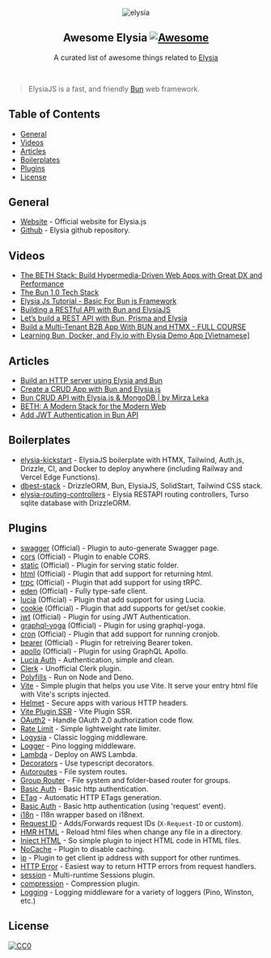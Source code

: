 <p align="center">
  <img src="elysia.png" alt="elysia" />
</p>
<h2 align="center">Awesome Elysia <a href='https://github.com/sindresorhus/awesome'>
<img src='https://cdn.rawgit.com/sindresorhus/awesome/d7305f38d29fed78fa85652e3a63e154dd8e8829/media/badge.svg' alt='Awesome'>
</a></h2>
<p align='center'>
A curated list of awesome things related to <a href='https://github.com/elysiajs/elysia'>Elysia</a> 
</a>
</p>
<br>

> ElysiaJS is a fast, and friendly [Bun](https://bun.sh) web framework.

## Table of Contents
- [General](#general)
- [Videos](#videos)
- [Articles](#articles)
- [Boilerplates](#boilerplates)
- [Plugins](#plugins)
- [License](#license)

## General
- [Website](https://elysiajs.com) - Official website for Elysia.js
- [Github](https://github.com/elysiajs/elysia) - Elysia github repository.

## Videos
- [The BETH Stack: Build Hypermedia-Driven Web Apps with Great DX and Performance](https://www.youtube.com/watch?v=cpzowDDJj24&t=142s)
- [The Bun 1.0 Tech Stack](https://www.youtube.com/watch?v=aDYYn9R-JyE)
- [Elysia Js Tutorial - Basic For Bun js Framework](https://www.youtube.com/watch?v=QUoGZ5dHt3o)
- [Building a RESTful API with Bun and ElysiaJS](https://www.youtube.com/watch?v=v_N97wwuvPw)
- [Let’s build a REST API with Bun, Prisma and Elysia](https://www.youtube.com/watch?v=cpOKHEX9pxY)
- [Build a Multi-Tenant B2B App With BUN and HTMX - FULL COURSE](https://www.youtube.com/watch?v=NZpPMlSAez0)
- [Learning Bun, Docker, and Fly.io with Elysia Demo App [Vietnamese]](https://www.youtube.com/watch?v=kTekCcMlleU)

## Articles
- [Build an HTTP server using Elysia and Bun](https://bun.sh/guides/ecosystem/elysia)
- [Create a CRUD App with Bun and Elysia.js](https://dev.to/gaurishhs/create-a-crud-app-with-bun-and-elysiajs-gjn)
- [Bun CRUD API with Elysia.js & MongoDB | by Mirza Leka](https://medium.com/@mirzaleka/bun-crud-api-with-elysia-js-mongodb-10e73d484723)
- [BETH: A Modern Stack for the Modern Web](https://blog.stackademic.com/beth-a-modern-stack-for-the-modern-web-1b3f3effb537)
- [Add JWT Authentication in Bun API](https://dev.to/harshmangalam/add-jwt-authentication-in-bun-api-488d)

## Boilerplates
- [elysia-kickstart](https://github.com/syhner/elysia-kickstart) - ElysiaJS boilerplate with HTMX, Tailwind, Auth.js, Drizzle, CI, and Docker to deploy anywhere (including Railway and Vercel Edge Functions).
- [dbest-stack](https://github.com/itsyoboieltr/dbest-stack) - DrizzleORM, Bun, ElysiaJS, SolidStart, Tailwind CSS stack.
- [elysia-routing-controllers](https://github.com/OthmanAmoudi/Elysia-routing-controllers) - Elysia RESTAPI routing controllers, Turso sqlite database with DrizzleORM. 

## Plugins

- [swagger](https://github.com/elysiajs/elysia-swagger) (Official) - Plugin to auto-generate Swagger page.
- [cors](https://github.com/elysiajs/elysia-cors) (Official) - Plugin to enable CORS.
- [static](https://github.com/elysiajs/elysia-static) (Official) - Plugin for serving static folder.
- [html](https://github.com/elysiajs/elysia-html) (Official) - Plugin that add support for returning html.
- [trpc](https://github.com/elysiajs/elysia-trpc) (Official) - Plugin that add support for using tRPC.
- [eden](https://github.com/elysiajs/eden) (Official) - Fully type-safe client.
- [lucia](https://github.com/elysiajs/elysia-lucia) (Official) - Plugin that add support for using Lucia.
- [cookie](https://github.com/elysiajs/elysia-cookie) (Official) - Plugin that add supports for get/set cookie.
- [jwt](https://github.com/elysiajs/elysia-jwt) (Official) - Plugin for using JWT Authentication.
- [graphql-yoga](https://github.com/elysiajs/elysia-graphql-yoga) (Official) - Plugin for using graphql-yoga.
- [cron](https://github.com/elysiajs/elysia-cron) (Official) - Plugin that add support for running cronjob.
- [bearer](https://github.com/elysiajs/elysia-bearer) (Official) - Plugin for retreiving Bearer token.
- [apollo](https://github.com/elysiajs/elysia-apollo) (Official) - Plugin for using GraphQL Apollo.
- [Lucia Auth](https://github.com/pilcrowOnPaper/lucia) - Authentication, simple and clean.
- [Clerk](https://github.com/wobsoriano/elysia-clerk) - Unofficial Clerk plugin.
- [Polyfills](https://github.com/bogeychan/elysia-polyfills) - Run on Node and Deno.
- [Vite](https://github.com/timnghg/elysia-vite) - Simple plugin that helps you use Vite. It serve your entry html file with Vite's scripts injected.
- [Helmet](https://github.com/DevTobias/elysia-helmet) - Secure apps with various HTTP headers.
- [Vite Plugin SSR](https://github.com/timnghg/elysia-vite-plugin-ssr) - Vite Plugin SSR.
- [OAuth2](https://github.com/bogeychan/elysia-oauth2) - Handle OAuth 2.0 authorization code flow.
- [Rate Limit](https://github.com/rayriffy/elysia-rate-limit) - Simple lightweight rate limiter.
- [Logysia](https://github.com/tristanisham/logysia) - Classic logging middleware.
- [Logger](https://github.com/bogeychan/elysia-logger) - Pino logging middleware.
- [Lambda](https://github.com/TotalTechGeek/elysia-lambda) - Deploy on AWS Lambda.
- [Decorators](https://github.com/gaurishhs/elysia-decorators) - Use typescript decorators.
- [Autoroutes](https://github.com/wobsoriano/elysia-autoroutes) - File system routes.
- [Group Router](https://github.com/itsyoboieltr/elysia-group-router) - File system and folder-based router for groups.
- [Basic Auth](https://github.com/itsyoboieltr/elysia-basic-auth) - Basic http authentication.
- [ETag](https://github.com/bogeychan/elysia-etag) - Automatic HTTP ETags generation.
- [Basic Auth](https://github.com/eelkevdbos/elysia-basic-auth) - Basic http authentication (using 'request' event).
- [i18n](https://github.com/eelkevdbos/elysia-i18next) - I18n wrapper based on i18next.
- [Request ID](https://github.com/gtramontina/elysia-requestid) - Adds/Forwards request IDs (`X-Request-ID` or custom).
- [HMR HTML](https://github.com/gtrabanco/elysia-hmr-html) - Reload html files when change any file in a directory.
- [Inject HTML](https://github.com/gtrabanco/elysia-inject-html) - So simple plugin to inject HTML code in HTML files.
- [NoCache](https://github.com/gaurishhs/elysia-nocache) - Plugin to disable caching.
- [ip](https://github.com/gaurishhs/elysia-ip) - Plugin to get client ip address with support for other runtimes.
- [HTTP Error](https://github.com/yfrans/elysia-http-error) - Easiest way to return HTTP errors from request handlers.
- [session](https://github.com/gaurishhs/elysia-session) - Multi-runtime Sessions plugin.
- [compression](https://github.com/gusb3ll/elysia-compression) - Compression plugin.
- [Logging](https://github.com/otherguy/elysia-logging) - Logging middleware for a variety of loggers (Pino, Winston, etc.)

## License

[![CC0](http://mirrors.creativecommons.org/presskit/buttons/88x31/svg/cc-zero.svg)](https://creativecommons.org/publicdomain/zero/1.0/)
